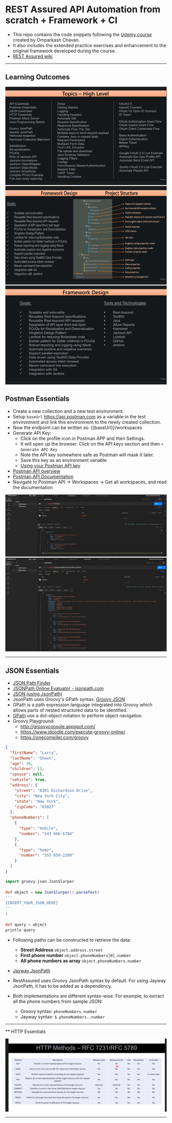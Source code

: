 # REST Assured API Automation from scratch + Framework + CI

* This repo contains the code snippets following
  the [Udemy course](https://www.udemy.com/course/rest-assured-api-automation/) created by Omparkash Chavan.
* It also includes the extended practice exercises and enhancement to the original framework developed during the
  course.
* [REST Assured wiki](https://github.com/rest-assured/rest-assured/wiki/Usage)

---

## Learning Outcomes

<img src="doc/topics.png" alt="course topics">

<img src="doc/framework-design-project-structure.png" alt="framework design and project structure">

<img src="doc/framework-design.png" alt="framework design">

## Postman Essentials

* Create a new collection and a new test environment.
* Setup `baseUrl` https://api.postman.com as a variable in the test environment and link this environment to the newly created collection.
* Now the endpoint can be written as: {{baseUrl}}/workspaces
* Generate API Key:
  * Click on the profile icon in Postman APP and then Settings.
  * It will open up the browser. Click on the API keys section and then `+ Generate API Key`
  * Note the API key somewhere safe as Postman will mask it later.
  * Save this key as an environment variable
  * [Using your Postman API key](https://learning.postman.com/docs/developer/postman-api/authentication/#generate-a-postman-api-key)
* [Postman API overview](https://learning.postman.com/docs/developer/postman-api/intro-api/)
* [Postman API Documentation](https://www.postman.com/postman/workspace/postman-public-workspace/documentation/12959542-c8142d51-e97c-46b6-bd77-52bb66712c9a)
* Navigate to Postman API -> Workspaces -> Get all workspaces, and read the documentation

<img src="doc/postmanAPI-getWorkspaces.png">

<img src="doc/postmanAPI-getWorkspace.png">

---

## JSON Essentials

* [JSON Path Finder](https://jsonpathfinder.com/)
* [JSONPath Online Evaluator - jsonpath.com](https://jsonpath.com/)
* [JSON (using JsonPath)](https://github.com/rest-assured/rest-assured/wiki/Usage#json-using-jsonpath)
* JsonPath uses Groovy's GPath syntax. [Groovy JSON](https://groovy-lang.org/json.html)
* GPath is a path expression language integrated into Groovy which allows parts of nested structured data to be identified. 
* [GPath](https://docs.groovy-lang.org/latest/html/documentation/core-semantics.html#gpath_expressions) use a dot-object notation to perform object navigation.
* Groovy Playground
  * http://groovyconsole.appspot.com/
  * https://www.jdoodle.com/execute-groovy-online/
  * https://onecompiler.com/groovy

```json
{
  "firstName": "Larry",
  "lastName": "Sheen",
  "age": 30,
  "children": [],
  "spouse": null,
  "vehicle": true,
  "address": {
    "street": "6301 Richardson Drive",
    "city": "New York City",
    "state": "New York",
    "zipCode": "65027"
  },
  "phoneNumbers": [
    {
      "type": "mobile",
      "number": "543 666-6794"
    },
    {
      "type": "home",
      "number": "555 650-2200"
    }
  ]
}
```

```groovy
import groovy.json.JsonSlurper

def object = new JsonSlurper().parseText(
'''
{INSERT_YOUR_JSON_HERE}
'''
)

def query = object
println query
```

* Following paths can be constructed to retrieve the data:
  * **Street Address** `object.address.street`
  * **First phone number** `object.phoneNumbers[0].number`
  * **All phone numbers as array** `object.phoneNumbers.number`

* [Jayway JsonPath](https://github.com/json-path/JsonPath)
* RestAssured uses Groovy JsonPath syntax by default. For using Jayway JsonPath, it has to be added as a dependency.
* Both implementations are different syntax-wise. For example, to extract all the phone numbers from sample JSON:
  * Groovy syntax: `phoneNumbers.number`
  * Jayway syntax: `$.phoneNumbers..number`

---

** HTTP Essentials

<img src="doc/http-methods.png" alt="http methods">

---

